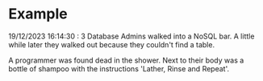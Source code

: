 # Example

<!-- replace-with-date starts -->
19/12/2023 16:14:30 : 3 Database Admins walked into a NoSQL bar. A little while later they walked out because they couldn't find a table.
<!-- replace-with-date ends -->

<!-- replace-with-joke starts -->
A programmer was found dead in the shower. Next to their body was a bottle of shampoo with the instructions 'Lather, Rinse and Repeat'.
<!-- replace-with-joke ends -->